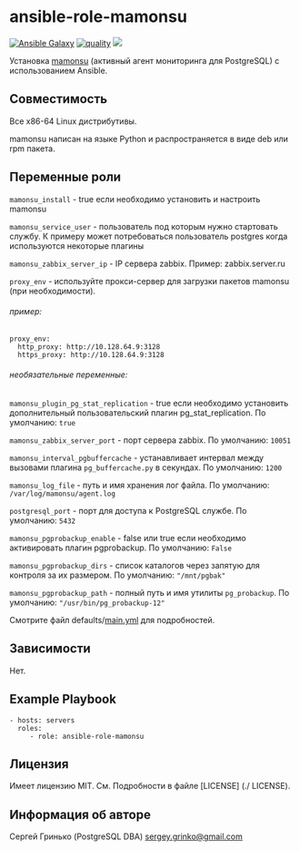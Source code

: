 # ansible-role-mamonsu

[![Ansible Galaxy](https://img.shields.io/badge/galaxy-sgrinko.mamonsu-blue)](https://galaxy.ansible.com/sgrinko/mamonsu/)  [![quality](https://img.shields.io/ansible/quality/29220)](https://galaxy.ansible.com/sgrinko/ansible-role-mamonsu) [<img src="https://github.com/sgrinko/ansible-role-mamonsu/workflows/Ansible-lint/badge.svg?branch=master">](https://github.com/sgrinko/ansible-role-mamonsu/actions?query=workflow%3AAnsible-lint)

Установка [mamonsu](https://github.com/postgrespro/mamonsu) (активный агент мониторинга для PostgreSQL) с использованием Ansible.

## Совместимость
Все x86-64 Linux дистрибутивы.

mamonsu написан на языке Python и распространяется в виде deb или rpm пакета.

## Переменные роли
`mamonsu_install` - true если необходимо установить и настроить mamonsu

`mamonsu_service_user` - пользователь под которым нужно стартовать службу. К примеру может потребоваться пользователь postgres когда используются некоторые плагины

`mamonsu_zabbix_server_ip` - IP сервера zabbix. Пример: zabbix.server.ru

`proxy_env` - используйте прокси-сервер для загрузки пакетов mamonsu (при необходимости).
###### пример:
```
proxy_env:
  http_proxy: http://10.128.64.9:3128
  https_proxy: http://10.128.64.9:3128
```
###### необязательные переменные:
`mamonsu_plugin_pg_stat_replication` - true если необходимо установить дополнительный пользовательский плагин pg_stat_replication. По умолчанию: `true`

`mamonsu_zabbix_server_port` - порт сервера zabbix. По умолчанию: `10051`

`mamonsu_interval_pgbuffercache` -  устанавливает интервал между вызовами плагина `pg_buffercache.py` в секундах. По умолчанию: `1200`

`mamonsu_log_file` - путь и имя хранения лог файла. По умолчанию: `/var/log/mamonsu/agent.log`

`postgresql_port` - порт для доступа к PostgreSQL службе. По умолчанию: `5432`

`mamonsu_pgprobackup_enable` - false или true если необходимо активировать плагин pgprobackup. По умолчанию: `False`

`mamonsu_pgprobackup_dirs` -  список каталогов через запятую для контроля за их размером. По умолчанию: `"/mnt/pgbak"`

`mamonsu_pgprobackup_path` - полный путь и имя утилиты `pg_probackup`. По умолчанию: `"/usr/bin/pg_probackup-12"`   

Смотрите файл defaults/[main.yml](./defaults/main.yml) для подробностей.

## Зависимости
Нет.

## Example Playbook
    - hosts: servers
      roles:
         - role: ansible-role-mamonsu

## Лицензия
Имеет лицензию MIT. См. Подробности в файле [LICENSE] (./ LICENSE).

## Информация об авторе
Сергей Гринько (PostgreSQL DBA) sergey.grinko@gmail.com
